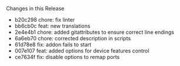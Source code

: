 Changes in this Release

- b20c298 chore: fix linter
- bb6cb0c feat: new translations
- 2e4e4b1 chore: added gitattributes to ensure correct line endings
- 6a6eb70 chore: corrected description in scripts
- 61d78e8 fix: addon fails to start
- 007e107 feat: added options for device features control
- ce7634f fix: disable options to remap ports